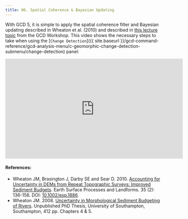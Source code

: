 ```yaml
---
title: 06. Spatial Coherence & Bayesian Updating
---
```


With GCD 5, it is simple to apply the spatial coherence filter and Bayesian updating described in Wheaton et al. (2010) and described in [this lecture topic](http://gcdworkshop.joewheaton.org/workshop-topics/1-Principles/h-spatial-coherence-bayesian-updating) from the GCD Workshop. This video shows the necessary steps to take when using the [`Change Detection`]({{ site.baseurl }}/gcd-command-reference/gcd-analysis-menu/c-geomorphic-change-detection-submenu/change-detection) panel:

<iframe width="560" height="315" src="https://www.youtube.com/embed/2AbHvFVRZ48" frameborder="0" gesture="media" allow="encrypted-media" allowfullscreen></iframe>

#### References:

- Wheaton JM, Brasington J, Darby SE and Sear D. 2010. [Accounting for Uncertainty in DEMs from Repeat Topographic Surveys: Improved Sediment Budgets](http://www.joewheaton.org/Home/research/paper-downloads/Wheaton_etal_ESPL_DoD.pdf). Earth Surface Processes and Landforms. 35 (2): 136-156. DOI: [10.1002/esp.1886](http://dx.doi.org/10.1002/esp.1886).
- Wheaton JM. 2008. [Uncertainty in Morphological Sediment Budgeting of Rivers](http://www.joewheaton.org/Home/research/projects-1/morphological-sediment-budgeting/phdthesis). Unpublished PhD Thesis, University of Southampton, Southampton, 412 pp. Chapters 4 & 5.


